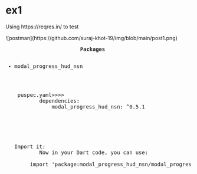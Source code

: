 # ex1

<p>Using https://reqres.in/ to test</p>
    ![postman](https://github.com/suraj-khot-19/img/blob/main/post1.png)

<pre>
                        <b>Packages</b>
<ul>
<li>modal_progress_hud_nsn</li>

    <p> puspec.yaml>>>>
        dependencies:
            modal_progress_hud_nsn: ^0.5.1
    </p>

    <p>Import it:
        Now in your Dart code, you can use:
    
     import 'package:modal_progress_hud_nsn/modal_progress_hud_nsn.dart';

    </p>
</ul>
</pre>